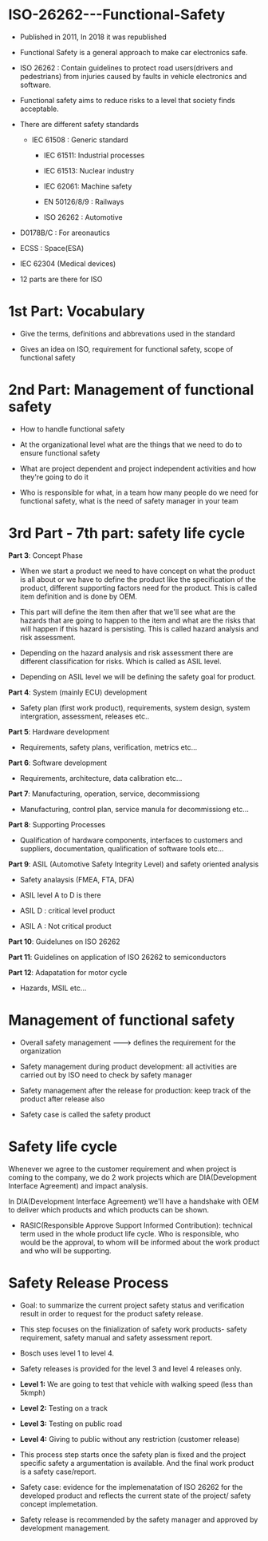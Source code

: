 # ISO-26262---Functional-Safety

- Published in 2011, In 2018 it was republished 

- Functional Safety is a general approach to make car electronics safe.

- ISO 26262 : Contain guidelines to protect road users(drivers and pedestrians) from injuries 
  caused by faults in vehicle electronics and software.

- Functional safety aims to reduce risks to a level that society finds acceptable.

- There are different safety standards
  
  - IEC 61508 : Generic standard 
     
      - IEC 61511: Industrial processes
    
      - IEC 61513: Nuclear industry
    
      - IEC 62061: Machine safety
    
      - EN 50126/8/9 : Railways
    
      - ISO 26262 : Automotive

 - D0178B/C : For areonautics

 - ECSS : Space(ESA)

 - IEC 62304 (Medical devices)

- 12 parts are there for ISO

# 1st Part: Vocabulary 

- Give the terms, definitions and abbrevations used in the standard 

- Gives an idea on ISO, requirement for functional safety, scope of functional safety

# 2nd Part: Management of functional safety
- How to handle functional safety
  
- At the organizational level what are the things that we need to do to ensure functional 
  safety

- What are project dependent and project independent activities and how they're going to do it

- Who is responsible for what, in a team how many people do we need for functional safety, 
  what is the need of safety manager in your team

# 3rd Part - 7th part: safety life cycle

**Part 3**: Concept Phase

- When we start a product we need to have concept on what the product is all about or we have 
  to define the product like the specification of the product, different supporting factors 
  need for the product. This is called item definition and is done by OEM.

 - This part will define the item then after that we'll see what are the hazards that are 
   going to happen to the item and what are the risks that will happen if this hazard is 
   persisting. This is called hazard analysis and risk assessment.

- Depending on the hazard analysis and risk assessment there are different classification for 
  risks. Which is called as ASIL level.

- Depending on ASIL level we will be defining the safety goal for product.

**Part 4**: System (mainly ECU) development

- Safety plan (first work product), requirements, system design, system intergration, 
  assessment, releases etc..

**Part 5**: Hardware development

- Requirements, safety plans, verification, metrics etc...

**Part 6**: Software development

- Requirements, architecture, data calibration etc...

**Part 7**: Manufacturing, operation, service, decommissiong

- Manufacturing, control plan, service manula for decommissiong etc...

**Part 8**: Supporting Processes

- Qualification of hardware components, interfaces to customers and suppliers, documentation, 
  qualification of software tools etc...

**Part 9**: ASIL (Automotive Safety Integrity Level) and safety oriented analysis

- Safety analaysis (FMEA, FTA, DFA)

- ASIL level A to D is there

- ASIL D : critical level product

- ASIL A : Not critical product

**Part 10**: Guidelunes on ISO 26262

**Part 11**: Guidelines on application of ISO 26262 to semiconductors

**Part 12**: Adapatation for motor cycle

- Hazards, MSIL etc...

# Management of functional safety
- Overall safety management ---> defines the requirement for the organization

- Safety management during product development: all activities are carried out by ISO need to 
  check by safety manager

- Safety management after the release for production: keep track of the product after release 
  also
  
- Safety case is called the safety product

# Safety life cycle

Whenever we agree to the customer requirement and when project is coming to the company, we do 2 work projects which are DIA(Development Interface Agreement) and impact analysis.

In  DIA(Development Interface Agreement) we'll have a handshake with OEM to deliver which products and which products can be shown.

- RASIC(Responsible Approve Support Informed Contribution): technical term used in the whole 
  product life cycle. Who is responsible, who would  be the approval, to whom will be 
  informed about the work product and who will be supporting.

# Safety Release Process

- Goal: to summarize the current project safety status and verification result in order to 
  request for the product safety release.

- This step focuses on the finialization of safety work products- safety requirement, safety 
  manual and safety assessment report.

- Bosch uses level 1 to level 4.

- Safety releases is provided for the level 3 and level 4 releases only.

- **Level 1:** We are going to test that vehicle with walking speed (less than 5kmph)

- **Level 2:** Testing on a track

- **Level 3:** Testing on public road

- **Level 4:** Giving to public without any restriction (customer release)

- This process step starts once the safety plan is fixed and the project specific safety a 
  argumentation is available. And the final work product is a safety case/report.
 
- Safety case: evidence for the implemenatation of ISO 26262 for the developed product and 
  reflects the current state of the project/ safety concept implemetation.

- Safety release is recommended by the safety manager and approved by development management.









